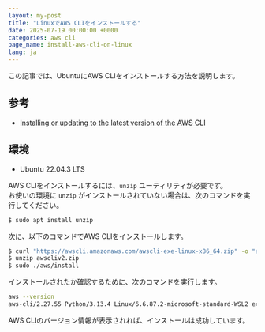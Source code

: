 ```yaml
---
layout: my-post
title: "LinuxでAWS CLIをインストールする"
date: 2025-07-19 00:00:00 +0000
categories: aws cli
page_name: install-aws-cli-on-linux
lang: ja
---
```


この記事では、UbuntuにAWS CLIをインストールする方法を説明します。

## 参考
- [Installing or updating to the latest version of the AWS CLI](https://docs.aws.amazon.com/cli/latest/userguide/getting-started-install.html)

## 環境
- Ubuntu 22.04.3 LTS

AWS CLIをインストールするには、`unzip` ユーティリティが必要です。  
お使いの環境に `unzip` がインストールされていない場合は、次のコマンドを実行してください。

```bash
$ sudo apt install unzip
```

次に、以下のコマンドでAWS CLIをインストールします。

```bash
$ curl "https://awscli.amazonaws.com/awscli-exe-linux-x86_64.zip" -o "awscliv2.zip"
$ unzip awscliv2.zip
$ sudo ./aws/install
```

インストールされたか確認するために、次のコマンドを実行します。

```bash
aws --version
aws-cli/2.27.55 Python/3.13.4 Linux/6.6.87.2-microsoft-standard-WSL2 exe/x86_64.ubuntu.22
```

AWS CLIのバージョン情報が表示されれば、インストールは成功しています。